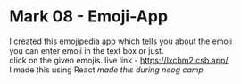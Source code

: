 # Mark 08 - Emoji-App

I created this emojipedia app
which tells you about the emoji
<br/>
you can enter emoji in the text box or just.<br/>
click on the given emojis.
live link - https://lxcbm2.csb.app/
<br/>
I made this using React
_made this during neog camp_

